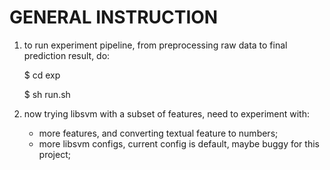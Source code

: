 GENERAL INSTRUCTION
===================

1. to run experiment pipeline, from preprocessing raw data to final prediction result, do:

    $ cd exp

    $ sh run.sh

2. now trying libsvm with a subset of features, need to experiment with:
    - more features, and converting textual feature to numbers;
    - more libsvm configs, current config is default, maybe buggy for this project;
